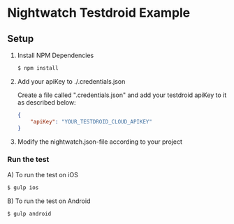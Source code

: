 # Nightwatch Testdroid Example

## Setup
1) Install NPM Dependencies
    ```sh
    $ npm install
    ```
2) Add your apiKey to ./.credentials.json

    Create a file called ".credentials.json" and add your testdroid apiKey to it as described below:
    ```json
    {
        "apiKey": "YOUR_TESTDROID_CLOUD_APIKEY"
    }
    ```

3) Modify the nightwatch.json-file according to your project

### Run the test 

A) To run the test on iOS
```sh
$ gulp ios
```

B) To run the test on Android
```sh
$ gulp android
```


